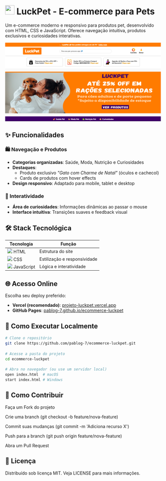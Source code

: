 # <img src="https://cdn-icons-png.flaticon.com/512/616/616408.png" width="30" height="30"> LuckPet - E-commerce para Pets

Um e-commerce moderno e responsivo para produtos pet, desenvolvido com HTML, CSS e JavaScript. Oferece navegação intuitiva, produtos exclusivos e curiosidades interativas.

![Demonstração LuckPet](https://raw.githubusercontent.com/PabloG-7/ecommerce-luckpet/refs/heads/main/luckpet.png)

## ✨ Funcionalidades

### 🛍️ Navegação e Produtos
- **Categorias organizadas**: Saúde, Moda, Nutrição e Curiosidades
- **Destaques**: 
  - Produto exclusivo *"Gato com Charme de Natal"* (óculos e cachecol)
  - Cards de produtos com hover effects
- **Design responsivo**: Adaptado para mobile, tablet e desktop

### 🐶 Interatividade
- **Área de curiosidades**: Informações dinâmicas ao passar o mouse
- **Interface intuitiva**: Transições suaves e feedback visual

## 🛠️ Stack Tecnológica

| Tecnologia | Função |
|------------|--------|
| <img src="https://cdn-icons-png.flaticon.com/512/732/732212.png" width="20"> HTML | Estrutura do site |
| <img src="https://cdn-icons-png.flaticon.com/512/732/732190.png" width="20"> CSS | Estilização e responsividade |
| <img src="https://cdn-icons-png.flaticon.com/512/5968/5968292.png" width="20"> JavaScript | Lógica e interatividade |

## 🌐 Acesso Online
Escolha seu deploy preferido:
- **Vercel (recomendado)**: [projeto-luckpet.vercel.app](https://projeto-luckpet.vercel.app/)
- **GitHub Pages**: [pablog-7.github.io/ecommerce-luckpet](https://pablog-7.github.io/ecommerce-luckpet/)

## 🚀 Como Executar Localmente

```bash
# Clone o repositório
git clone https://github.com/pablog-7/ecommerce-luckpet.git

# Acesse a pasta do projeto
cd ecommerce-luckpet

# Abra no navegador (ou use um servidor local)
open index.html  # macOS
start index.html # Windows

```

## 🤝 Como Contribuir
Faça um Fork do projeto

Crie uma branch (git checkout -b feature/nova-feature)

Commit suas mudanças (git commit -m 'Adiciona recurso X')

Push para a branch (git push origin feature/nova-feature)

Abra um Pull Request

## 📄 Licença
Distribuído sob licença MIT. Veja LICENSE para mais informações.

